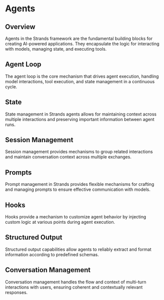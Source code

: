 # Agents

## Overview

Agents in the Strands framework are the fundamental building blocks for creating AI-powered applications. They encapsulate the logic for interacting with models, managing state, and executing tools.

## Agent Loop

The agent loop is the core mechanism that drives agent execution, handling model interactions, tool execution, and state management in a continuous cycle.

## State

State management in Strands agents allows for maintaining context across multiple interactions and preserving important information between agent runs.

## Session Management

Session management provides mechanisms to group related interactions and maintain conversation context across multiple exchanges.

## Prompts

Prompt management in Strands provides flexible mechanisms for crafting and managing prompts to ensure effective communication with models.

## Hooks

Hooks provide a mechanism to customize agent behavior by injecting custom logic at various points during agent execution.

## Structured Output

Structured output capabilities allow agents to reliably extract and format information according to predefined schemas.

## Conversation Management

Conversation management handles the flow and context of multi-turn interactions with users, ensuring coherent and contextually relevant responses.